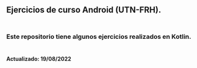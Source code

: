 ## Ejercicios de curso Android (UTN-FRH).<br><br>

### Este repositorio tiene algunos ejercicios realizados en Kotlin.<br><br>

#### Actualizado: 19/08/2022